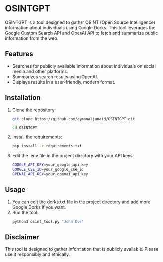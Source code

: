 # OSINTGPT
OSINTGPT is a tool designed to gather OSINT (Open Source Intelligence) information about individuals using Google Dorks. This tool leverages the Google Custom Search API and OpenAI API to fetch and summarize public information from the web.

## Features

- Searches for publicly available information about individuals on social media and other platforms.
- Summarizes search results using OpenAI.
- Displays results in a user-friendly, modern format.

## Installation

1. Clone the repository:
   ```bash
   git clone https://github.com/aymanaljunaid/OSINTGPT.git
   ```
   ```bash
   cd OSINTGPT
   ```

2. Install the requirements:
   ```bash
   pip install -r requirements.txt
   ```

3. Edit the .env file in the project directory with your API keys:
   ```bash
   GOOGLE_API_KEY=your_google_api_key
   GOOGLE_CSE_ID=your_google_cse_id
   OPENAI_API_KEY=your_openai_api_key
   ```

## Usage

1. You can edit the dorks.txt file in the project directory and add more Google Dorks if you want.
2. Run the tool:
   ```bash
   python3 osint_tool.py "John Doe"
   ```

## Disclaimer

This tool is designed to gather information that is publicly available. Please use it responsibly and ethically.
